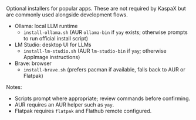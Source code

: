 Optional installers for popular apps. These are not required by KaspaX but are commonly used alongside development flows.

- Ollama: local LLM runtime
  - `install-ollama.sh` (AUR `ollama-bin` if `yay` exists; otherwise prompts to run official install script)
- LM Studio: desktop UI for LLMs
  - `install-lm-studio.sh` (AUR `lm-studio-bin` if `yay`; otherwise AppImage instructions)
- Brave: browser
  - `install-brave.sh` (prefers pacman if available, falls back to AUR or Flatpak)

Notes:
- Scripts prompt where appropriate; review commands before confirming.
- AUR requires an AUR helper such as `yay`.
- Flatpak requires `flatpak` and Flathub remote configured.

